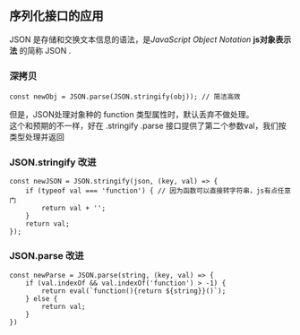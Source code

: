 ## 序列化接口的应用
JSON 是存储和交换文本信息的语法，是*JavaScript Object Notation* **js对象表示法** 的简称 JSON .<br >
### 深拷贝
```
const newObj = JSON.parse(JSON.stringify(obj)); // 简洁高效
```
但是，JSON处理对象种的 function 类型属性时，默认丢弃不做处理。 <br >
这个和预期的不一样，好在 .stringify .parse 接口提供了第二个参数val，我们按类型处理并返回 <br >

### JSON.stringify 改进
```
const newJSON = JSON.stringify(json, (key, val) => {
    if (typeof val === 'function') { // 因为函数可以直接转字符串，js有点任意门
        return val + '';
    }
    return val;
});
```

### JSON.parse 改进
```
const newParse = JSON.parse(string, (key, val) => {
    if (val.indexOf && val.indexOf('function') > -1) {
        return eval(`function(){return ${string}}()`);
    } else {
        return val;
    }
})
```